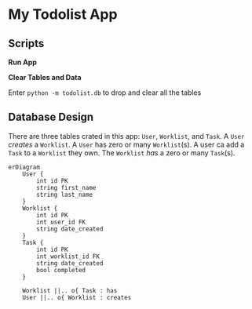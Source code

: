 # My Todolist App

## Scripts


**Run App**



**Clear Tables and Data**

Enter `python -m todolist.db` to drop and clear all the tables

## Database Design

There are three tables crated in this app: `User`, `Worklist`, and `Task`. A `User` *creates* a `Worklist`. A `User` has zero or many `Worklist`(s). A user ca add a `Task` to a `Worklist` they own. The `Worklist` *has* a zero or many `Task`(s). 

```mermaid
erDiagram
    User {
        int id PK
        string first_name
        string last_name
    }
    Worklist {
        int id PK
        int user_id FK
        string date_created
    }
    Task {
        int id PK
        int worklist_id FK
        string date_created
        bool completed
    }

    Worklist ||.. o{ Task : has
    User ||.. o{ Worklist : creates
```